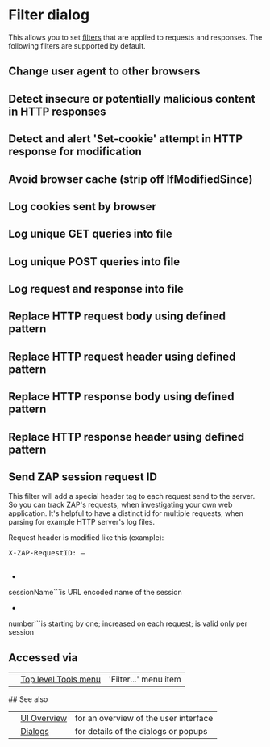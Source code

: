 # Filter dialog

This allows you to set [filters](HelpStartConceptsFilters) that are applied to requests and responses.
The following filters are supported by default.
## Change user agent to other browsers
## Detect insecure or potentially malicious content in HTTP responses
## Detect and alert 'Set-cookie' attempt in HTTP response for modification
## Avoid browser cache (strip off IfModifiedSince)
## Log cookies sent by browser
## Log unique GET queries into file
## Log unique POST queries into file
## Log request and response into file
## Replace HTTP request body using defined pattern
## Replace HTTP request header using defined pattern
## Replace HTTP response body using defined pattern
## Replace HTTP response header using defined pattern
## Send ZAP session request ID

This filter will add a special header tag to each request send to the server. So you can track ZAP's
requests, when investigating your own web application. It's helpful to have a distinct id for multiple
requests, when parsing for example HTTP server's log files.

Request header is modified like this (example):
<pre>
X-ZAP-RequestID: <sessionName>–<number><br>
</pre>
  * ```
sessionName```is URL encoded name of the session
  * ```
number```is starting by one; increased on each request; is valid only per session
## Accessed via
<table>
<tr><td></td><td><a href='HelpUiTlmenuTools'>Top level Tools menu</a></td><td>'Filter...' menu item</td></tr>
</table>
## See also
<table>
<tr><td></td><td><a href='HelpUiOverview'>UI Overview</a></td><td>for an overview of the user interface</td></tr>
<tr><td></td><td><a href='HelpUiDialogsDialogs'>Dialogs</a></td><td>for details of the dialogs or popups </td></tr>
</table>